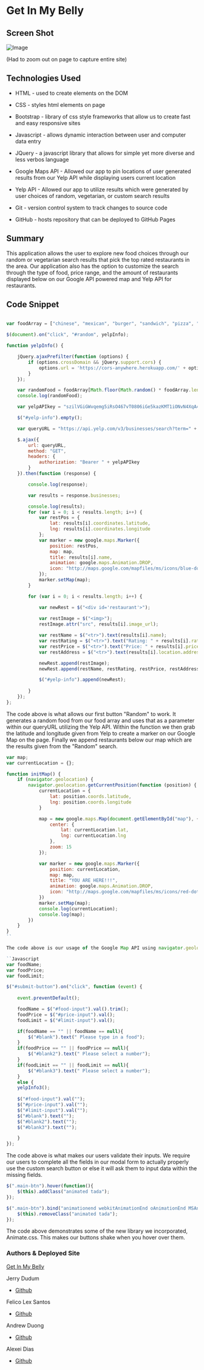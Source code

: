 # Get In My Belly

## Screen Shot
![Image](assets/site.png)

(Had to zoom out on page to capture entire site)

## Technologies Used
- HTML - used to create elements on the DOM

- CSS - styles html elements on page

- Bootstrap - library of css style frameworks that allow us to create fast and easy responsive sites

- Javascript - allows dynamic interaction between user and computer data entry

- JQuery - a javascript library that allows for simple yet more diverse and less verbos language

- Google Maps API - Allowed our app to pin locations of user generated results from our Yelp API while displaying users current location

- Yelp API - Allowed our app to utilize results which were generated by user choices of random, vegetarian, or custom search results

- Git - version control system to track changes to source code

- GitHub - hosts repository that can be deployed to GitHub Pages

## Summary

This application allows the user to explore new food choices through our random or vegetarian search results that pick the top rated restaurants in the area. Our application also has the option to customize the search through the type of food, price range, and the amount of restaurants displayed below on our Google API powered map and Yelp API for restaurants.

## Code Snippet

```Javascript

var foodArray = ["chinese", "mexican", "burger", "sandwich", "pizza", "thai", "sushi", "korean", "chicken wings", "ramen", "hawaiian", "mediterranean", "arabic", "indian", "soul food"];

$(document).on("click", "#random", yelpInfo);

function yelpInfo() {

    jQuery.ajaxPrefilter(function (options) {
        if (options.crossDomain && jQuery.support.cors) {
            options.url = 'https://cors-anywhere.herokuapp.com/' + options.url;
        }
    });

    var randomFood = foodArray[Math.floor(Math.random() * foodArray.length)];
    console.log(randomFood);

    var yelpAPIkey = "szilVGiGWvqemg5iRsO467vT0806iGe5kazKMT1iONvN4XqA4fzTGbKMtpuIudFVSiRB7ikZ_ZWvI0Xr0ImMpuCdS_sMsejPHdti0ml3Wj_4TiirKzYxKZ7rWeB7XXYx"

    $("#yelp-info").empty();

    var queryURL = "https://api.yelp.com/v3/businesses/search?term=" + randomFood + "&limit=4&latitude=" + currentLocation.lat + "&longitude=" + currentLocation.lng

    $.ajax({
        url: queryURL,
        method: "GET",
        headers: {
            authorization: "Bearer " + yelpAPIkey
        }
    }).then(function (response) {

        console.log(response);

        var results = response.businesses;

        console.log(results);
        for (var i = 0; i < results.length; i++) {
            var restPos = {
                lat: results[i].coordinates.latitude,
                lng: results[i].coordinates.longitude
            };
            var marker = new google.maps.Marker({
                position: restPos,
                map: map,
                title: results[i].name,
                animation: google.maps.Animation.DROP,
                icon: "http://maps.google.com/mapfiles/ms/icons/blue-dot.png"
            });
            marker.setMap(map);
        }

        for (var i = 0; i < results.length; i++) {

            var newRest = $("<div id='restaurant'>");
            
            var restImage = $("<img>");
            restImage.attr("src", results[i].image_url);

            var restName = $("<tr>").text(results[i].name);
            var restRating = $("<tr>").text("Rating: " + results[i].rating);
            var restPrice = $("<tr>").text("Price: " + results[i].price);
            var restAddress = $("<tr>").text(results[i].location.address1 + ", " + results[i].location.city);

            newRest.append(restImage);
            newRest.append(restName, restRating, restPrice, restAddress);

            $("#yelp-info").append(newRest);
            
        }
    });
};
```

The code above is what allows our first button "Random" to work. It generates a random food from our food array and uses that as a parameter within our queryURL utilizing the Yelp API. Within the function we then grab the latitude and longitude given from Yelp to create a marker on our Google Map on the page. Finally we append restaurants below our map which are the results given from the "Random" search.

```Javascript
var map;
var currentLocation = {};

function initMap() {
    if (navigator.geolocation) {
        navigator.geolocation.getCurrentPosition(function (position) {
            currentLocation = {
                lat: position.coords.latitude,
                lng: position.coords.longitude
            }

            map = new google.maps.Map(document.getElementById("map"), {
                center: {
                    lat: currentLocation.lat,
                    lng: currentLocation.lng
                },
                zoom: 15
            });

            var marker = new google.maps.Marker({
                position: currentLocation,
                map: map,
                title: "YOU ARE HERE!!!",
                animation: google.maps.Animation.DROP,
                icon: "http://maps.google.com/mapfiles/ms/icons/red-dot.png"
            })
            marker.setMap(map);
            console.log(currentLocation);
            console.log(map);
        })
    }
}
``

The code above is our usage of the Google Map API using navigator.geolocation to obtain the users current location in latitude and longitude then create a marker on our map. We use the same methodology within each of our "Random", "Vegetarian", and "Custom" buttons to plot the restaurant markers on our map as well.

``Javascript
var foodName;
var foodPrice;
var foodLimit;

$("#submit-button").on("click", function (event) {
    
    event.preventDefault();

    foodName = $("#food-input").val().trim();
    foodPrice = $("#price-input").val();
    foodLimit = $("#limit-input").val();

    if(foodName == "" || foodName == null){
        $("#blank").text(" Please type in a food");
    }
    if(foodPrice == "" || foodPrice == null){
        $("#blank2").text(" Please select a number");
    }
    if(foodLimit == "" || foodLimit == null){
        $("#blank3").text(" Please select a number");
    }
    else {
    yelpInfo3();
    
    $("#food-input").val("");
    $("#price-input").val("");
    $("#limit-input").val("");
    $("#blank").text("");
    $("#blank2").text("");
    $("#blank3").text("");

    }
});
```

The code above is what makes our users validate their inputs. We require our users to complete all the fields in our modal form to actually properly use the custom search button or else it will ask them to input data within the missing fields.

```Javascript
$(".main-btn").hover(function(){
    $(this).addClass("animated tada");
});

$(".main-btn").bind("animationend webkitAnimationEnd oAnimationEnd MSAnimationEnd", function () {
    $(this).removeClass("animated tada");
});
```
The code above demonstrates some of the new library we incorporated, Animate.css. This makes our buttons shake when you hover over them.

### Authors & Deployed Site

[Get In My Belly](https://jerry-dudum.github.io/project-1/)

Jerry Dudum
- [Github](https://github.com/Jerry-Dudum) 

Felico Lex Santos
- [Github](https://github.com/flexsant)

Andrew Duong
- [Github](https://github.com/duongsters)

Alexei Dias
- [Github](https://github.com/AlexeiDias)

